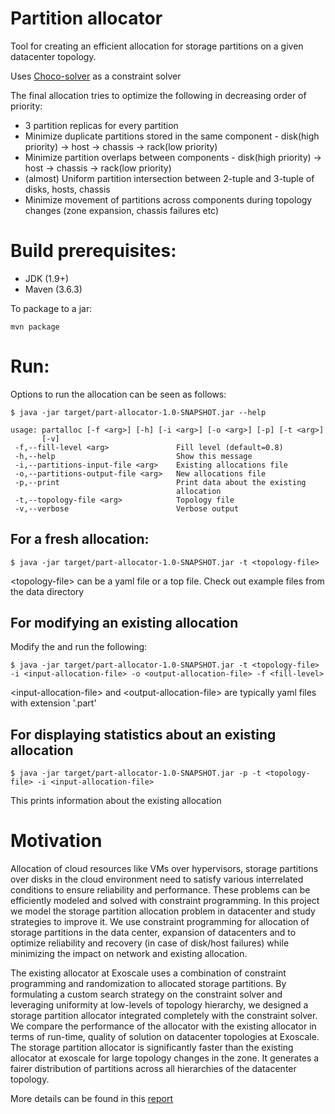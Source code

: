 Partition allocator
==

Tool for creating an efficient allocation for storage partitions on a given datacenter topology.

Uses [Choco-solver](https://github.com/chocoteam/choco-solver) as a constraint solver

The final allocation tries to optimize the following in decreasing order of priority:
- 3 partition replicas for every partition
- Minimize duplicate partitions stored in the same component - disk(high priority) -> host -> chassis -> rack(low priority)
- Minimize partition overlaps between components - disk(high priority) -> host -> chassis -> rack(low priority)
- (almost) Uniform partition intersection between 2-tuple and 3-tuple of disks, hosts, chassis 
- Minimize movement of partitions across components during topology changes (zone expansion, chassis failures etc)

Build prerequisites:
==
* JDK (1.9+)
* Maven (3.6.3)

To package to a jar:
```$bash
mvn package
```

Run:
==
Options to run the allocation can be seen as follows:
```$bash
$ java -jar target/part-allocator-1.0-SNAPSHOT.jar --help

usage: partalloc [-f <arg>] [-h] [-i <arg>] [-o <arg>] [-p] [-t <arg>]
       [-v]
 -f,--fill-level <arg>               Fill level (default=0.8)
 -h,--help                           Show this message
 -i,--partitions-input-file <arg>    Existing allocations file
 -o,--partitions-output-file <arg>   New allocations file
 -p,--print                          Print data about the existing
                                     allocation
 -t,--topology-file <arg>            Topology file
 -v,--verbose                        Verbose output
```

For a fresh allocation:
-
```$bash
$ java -jar target/part-allocator-1.0-SNAPSHOT.jar -t <topology-file>
```

\<topology-file> can be a yaml file or a top file.
Check out example files from the data directory

For modifying an existing allocation
-
Modify the <topology-file> and run the following:
```$bash
$ java -jar target/part-allocator-1.0-SNAPSHOT.jar -t <topology-file> -i <input-allocation-file> -o <output-allocation-file> -f <fill-level>
```
\<input-allocation-file\> and \<output-allocation-file\> are typically yaml files with extension '.part'

For displaying statistics about an existing allocation
-
```$bash
$ java -jar target/part-allocator-1.0-SNAPSHOT.jar -p -t <topology-file> -i <input-allocation-file>
```
This prints information about the existing allocation

Motivation
==
Allocation of cloud resources like VMs over hypervisors, storage partitions over disks in
the cloud environment need to satisfy various interrelated conditions to ensure reliability
and performance. These problems can be efficiently modeled and solved with constraint
programming. In this project we model the storage partition allocation problem in datacenter
and study strategies to improve it. We use constraint programming for allocation of storage
partitions in the data center, expansion of datacenters and to optimize reliability and recovery
(in case of disk/host failures) while minimizing the impact on network and existing allocation.

The existing allocator at Exoscale uses a combination of constraint programming and
randomization to allocated storage partitions. By formulating a custom search strategy on the
constraint solver and leveraging uniformity at low-levels of topology hierarchy, we designed
a storage partition allocator integrated completely with the constraint solver. We compare
the performance of the allocator with the existing allocator in terms of run-time, quality of
solution on datacenter topologies at Exoscale. The storage partition allocator is significantly
faster than the existing allocator at exoscale for large topology changes in the zone. It generates a fairer
distribution of partitions across all hierarchies of the datacenter topology.

More details can be found in this [report](report.pdf)

